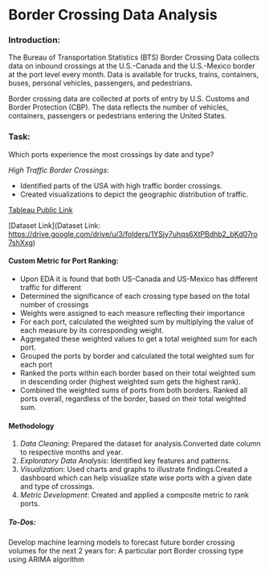 # Border Crossing Data Analysis

### Introduction:
The Bureau of Transportation Statistics (BTS) Border Crossing Data collects data on inbound crossings at the U.S.-Canada and the U.S.-Mexico border at the port level every month. Data is available for trucks, trains, containers, buses, personal vehicles, passengers, and pedestrians.

Border crossing data are collected at ports of entry by U.S. Customs and Border Protection (CBP). The data reflects the number of vehicles, containers, passengers or pedestrians entering the United States.

### Task:
Which ports experience the most crossings by date and type?

*High Traffic Border Crossings*:
- Identified parts of the USA with high traffic border crossings.
- Created visualizations to depict the geographic distribution of traffic.

[Tableau Public Link](https://public.tableau.com/shared/6CGRKP6XN?:display_count=n&:origin=viz_share_link)

[Dataset Link](Dataset Link: https://drive.google.com/drive/u/3/folders/1YSjy7uhqs6XtPBdhb2_bKd07ro7shXxg)

#### Custom Metric for Port Ranking:
- Upon EDA it is found that both US-Canada and US-Mexico has different traffic for different
- Determined the significance of each crossing type based on the total number of crossings
- Weights were assigned to each measure reflecting their importance
- For each port, calculated the weighted sum by multiplying the value of each measure by its corresponding weight.
- Aggregated these weighted values to get a total weighted sum for each port.
- Grouped the ports by border and calculated the total weighted sum for each port
- Ranked the ports within each border based on their total weighted sum in descending order (highest weighted sum gets the highest rank).
- Combined the weighted sums of ports from both borders.
  Ranked all ports overall, regardless of the border, based on their total weighted sum.

#### Methodology
1. *Data Cleaning*: Prepared the dataset for analysis.Converted date column to respective months and year.
2. *Exploratory Data Analysis*: Identified key features and patterns.
3. *Visualization*: Used charts and graphs to illustrate findings.Created a dashboard which can help visualize state wise ports with a given date and type of crossings.
4. *Metric Development*: Created and applied a composite metric to rank ports.

##### To-Dos:
Develop machine learning models to forecast future border crossing volumes for the next 2 years for:
A particular port
Border crossing type
using ARIMA algorithm
